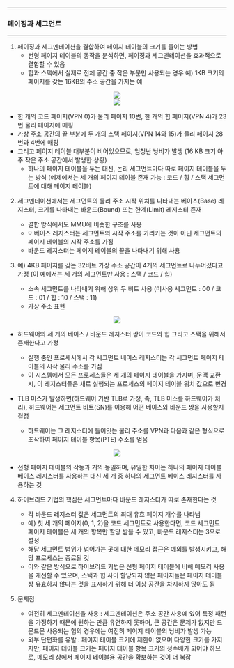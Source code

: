 -----
### 페이징과 세그먼트 
-----
1. 페이징과 세그멘테이션을 결합하여 페이지 테이블의 크기를 줄이는 방법
   - 선형 페이지 테이블의 동작을 분석하면, 페이징과 세그멘테이션을 효과적으로 결합할 수 있음
   - 힙과 스택에서 실제로 전체 공간 중 작은 부분만 사용되는 경우 예) 1KB 크기의 페이지를 갖는 16KB의 주소 공간을 가지는 예
<div align="center">
<img src="https://github.com/user-attachments/assets/16fb2dae-99a8-4a7f-94d4-699f299bc87f">
</div>

<div align="center">
<img src="https://github.com/user-attachments/assets/92f907ee-f010-44e7-b8d6-c68bd98576a0">
</div>

   - 한 개의 코드 페이지(VPN 0)가 물리 페이지 10번, 한 개의 힙 페이지(VPN 4)가 23번 물리 페이지에 매핑
   - 가상 주소 공간의 끝 부분에 두 개의 스택 페이지(VPN 14와 15)가 물리 페이지 28번과 4번에 매핑
   - 그리고 페이지 테이블 대부분이 비어있으므로, 엄청난 낭비가 발생 (16 KB 크기 아주 작은 주소 공간에서 발생한 상황)
     + 하나의 페이지 테이블을 두는 대신, 논리 세그먼트마다 따로 페이지 테이블을 두는 방식 (예제에서는 세 개의 페이지 테이블 존재 가능 : 코드 / 힙 / 스택 세그먼트에 대해 페이지 테이블)

2. 세그멘테이션에서는 세그먼트의 물리 주소 시작 위치를 나타내는 베이스(Base) 레지스터, 크기를 나타내는 바운드(Bound) 또는 한계(Limit) 레지스터 존재
   - 결합 방식에서도 MMU에 비슷한 구조를 사용
   - 💡 베이스 레지스터는 세그먼트의 시작 주소를 가리키는 것이 아닌 세그먼트의 페이지 테이블의 시작 주소를 가짐
   - 바운드 레지스터는 페이지 테이블의 끝을 나타내기 위해 사용

3. 예) 4KB 페이지를 갖는 32비트 가상 주소 공간이 4개의 세그먼트로 나누어졌다고 가정 (이 예에서는 세 개의 세그먼트만 사용 : 스택 / 코드 / 힙)
   - 소속 세그먼트를 나타내기 위해 상위 두 비트 사용 (미사용 세그먼트 : 00 / 코드 : 01 / 힙 : 10 / 스택 : 11)
   - 가상 주소 표현
<div align="center">
<img src="https://github.com/user-attachments/assets/e935da1d-9258-43fe-84c2-b863cdabaf76">
</div>

   - 하드웨어의 세 개의 베이스 / 바운드 레지스터 쌍이 코드와 힙 그리고 스택을 위해서 존재한다고 가정
     + 실행 중인 프로세서에서 각 세그먼트 베이스 레지스터는 각 세그먼트 페이지 테이블의 시작 물리 주소를 가짐
     + 이 시스템에서 모든 프로세스들은 세 개의 페이지 테이블을 가지며, 문맥 교환 시, 이 레지스터들은 새로 실행되는 프로세스의 페이지 테이블 위치 값으로 변경

   - TLB 미스가 발생하면(하드웨어 기반 TLB로 가정, 즉, TLB 미스를 하드웨어가 처리), 하드웨어는 세그먼트 비트(SN)를 이용해 어떤 베이스와 바운드 쌍을 사용할지 결정
     + 하드웨어는 그 레지스터에 들어잇는 물리 주소를 VPN과 다음과 같은 형식으로 조작하여 페이지 테이블 항목(PTE) 주소를 얻음
<div align="center">
<img src="https://github.com/user-attachments/assets/60f88cf6-966f-4f68-a837-59e12163f9bf">
</div>

   - 선형 페이지 테이블의 작동과 거의 동일하며, 유일한 차이는 하나의 페이지 테이블 베이스 레지스터를 사용하는 대신 세 개 중 하나의 세그먼트 베이스 레지스터를 사용하는 것

4. 하이브리드 기법의 핵심은 세그먼트마다 바운드 레지스터가 따로 존재한다는 것
   - 각 바운드 레지스터 값은 세그먼트의 최대 유효 페이지 개수를 나타냄
   - 예) 첫 세 개의 페이지(0, 1, 2)을 코드 세그먼트로 사용한다면, 코드 세그먼트 페이지 테이블은 세 개의 항목만 할당 받을 수 있고, 바운드 레지스터는 3으로 설정
   - 해당 세그먼트 범위가 넘어가는 곳에 대한 메모리 접근은 예외를 발생시키고, 해당 프로세스는 종료될 것
   - 이와 같은 방식으로 하이브리드 기법은 선형 페이지 테이블에 비해 메모리 사용을 개선할 수 있으며, 스택과 힙 사이 할당되지 않은 페이지들은 페이지 테이블 상 유효하지 않다는 것을 표시하기 위해 더 이상 공간을 차지하지 않아도 됨

5. 문제점
   - 여전히 세그멘테이션을 사용 : 세그멘테이션은 주소 공간 사용에 있어 특정 패턴을 가정하기 때문에 원하는 만큼 유연하지 못하며, 큰 공간은 문제가 없지만 드문드문 사용되는 힙의 경우에는 여전히 페이지 테이블의 낭비가 발생 가능
   - 외부 단편화를 유발 : 페이지 테이블 크기에 제한이 없으며 다양한 크기를 가지지만, 페이지 테이블 크기는 페이지 테이블 항목 크기의 정수배가 되어야 하므로, 메모리 상에서 페이지 테이블용 공간을 확보하는 것이 더 복잡
